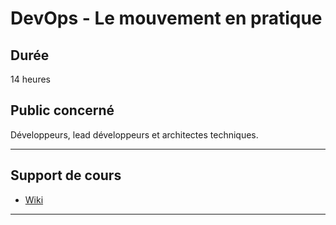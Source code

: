 # DevOps - Le mouvement en pratique

## Durée

14 heures

## Public concerné

Développeurs, lead développeurs et architectes techniques.

___

## Support de cours

* [Wiki](https://github.com/seeren-training/DevOps/wiki)

___